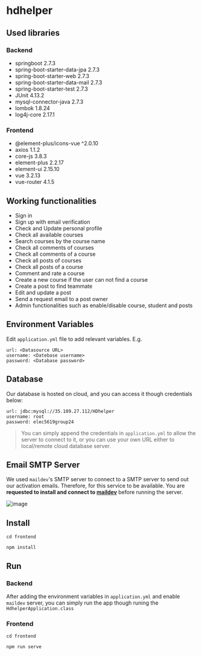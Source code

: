 # hdhelper

## Used libraries

### Backend

* springboot 2.7.3
* spring-boot-starter-data-jpa 2.7.3
* spring-boot-starter-web 2.7.3
* spring-boot-starter-data-mail 2.7.3
* spring-boot-starter-test 2.7.3
* JUnit 4.13.2
* mysql-connector-java 2.7.3
* lombok 1.8.24
* log4j-core 2.17.1

### Frontend

* @element-plus/icons-vue ^2.0.10
* axios 1.1.2
* core-js 3.8.3
* element-plus 2.2.17
* element-ui 2.15.10
* vue 3.2.13
* vue-router 4.1.5

## Working functionalities

* Sign in
* Sign up with email verification
* Check and Update personal profile
* Check all available courses
* Search courses by the course name
* Check all comments of courses
* Check all comments of a course 
* Check all posts of courses
* Check all posts of a course
* Comment and rate a course
* Create a new course if the user can not find a course
* Create a post to find teammate
* Edit and update a post
* Send a request email to a post owner
* Admin functionalities such as enable/disable course, student and posts

## Environment Variables
Edit `application.yml` file to add relevant variables. E.g.

```
url: <Datasource URL>
username: <Datebase username>
password: <Database password>
```

## Database

Our database is hosted on cloud, and you can access it though credentials below:

```
url: jdbc:mysql://35.189.27.112/HDhelper
username: root
password: elec5619group24
```

> You can simply append the credentials in `application.yml` to allow the server to connect to it, or you can use your own URL either to local/remote cloud database server.

## Email SMTP Server

We used `maildev`'s SMTP server to connect to a SMTP server to send out our activation emails. Therefore, for this service to be available. You are **requested to install and connect to [maildev](https://github.com/maildev/maildev)** before running the server.

![image](https://user-images.githubusercontent.com/61271027/193802860-d32378da-ac0e-4864-ad7b-7bfe84f2837c.png)

## Install

```shell
cd frontend

npm install
```

## Run

### Backend

After adding the environment variables in `application.yml` and enable `maildev` server, you can simply run the app though runing the `HdhelperApplication.class`

### Frontend

```shell
cd frontend

npm run serve
```